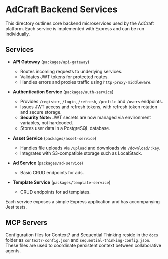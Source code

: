 # AdCraft Backend Services

This directory outlines core backend microservices used by the AdCraft platform. Each service is implemented with Express and can be run individually.

## Services

- **API Gateway** (`packages/api-gateway`)

  - Routes incoming requests to underlying services.
  - Validates JWT tokens for protected routes.
  - Handles errors and proxies traffic using `http-proxy-middleware`.

- **Authentication Service** (`packages/auth-service`)

  - Provides `/register`, `/login`, `/refresh`, `/profile` and `/users` endpoints.
  - Issues JWT access and refresh tokens, with refresh token rotation and secure storage.
  - **Security Note:** JWT secrets are now managed via environment variables, not hardcoded.
  - Stores user data in a PostgreSQL database.

- **Asset Service** (`packages/asset-service`)

  - Handles file uploads via `/upload` and downloads via `/download/:key`.
  - Integrates with S3-compatible storage such as LocalStack.

- **Ad Service** (`packages/ad-service`)

  - Basic CRUD endpoints for ads.

- **Template Service** (`packages/template-service`)
  - CRUD endpoints for ad templates.

Each service exposes a simple Express application and has accompanying Jest tests.

## MCP Servers

Configuration files for Context7 and Sequential Thinking reside in the `docs` folder as `context7-config.json` and `sequential-thinking-config.json`. These files are used to coordinate persistent context between collaborative agents.
